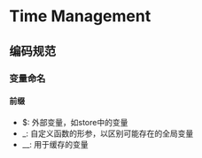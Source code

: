 # Time Management

## 编码规范

### 变量命名

#### 前缀
- \$: 外部变量，如store中的变量
- \_: 自定义函数的形参，以区别可能存在的全局变量
- \_\_: 用于缓存的变量
